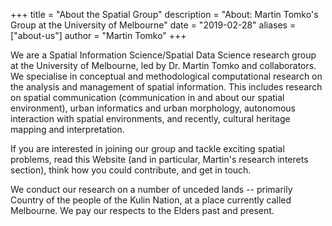 +++
title = "About the Spatial Group"
description = "About: Martin Tomko's Group at the University of Melbourne"
date = "2019-02-28"
aliases = ["about-us"]
author = "Martin Tomko"
+++

We are a Spatial Information Science/Spatial Data Science research group at the University of Melbourne, led by Dr. Martin Tomko and collaborators. We specialise in conceptual and methodological computational research on the analysis and management of spatial information. This includes research on spatial communication (communication in and about our spatial environment), urban informatics and urban morphology, autonomous interaction with spatial environments, and recently, cultural heritage mapping and interpretation. 

If you are interested in joining our group and tackle exciting spatial problems, read this Website (and in particular, Martin's research interets section), think how you could contribute, and get in touch.

We conduct our research on a number of unceded lands -- primarily Country of the people of the Kulin Nation, at a place currently called Melbourne. We pay our respects to the Elders past and present.

